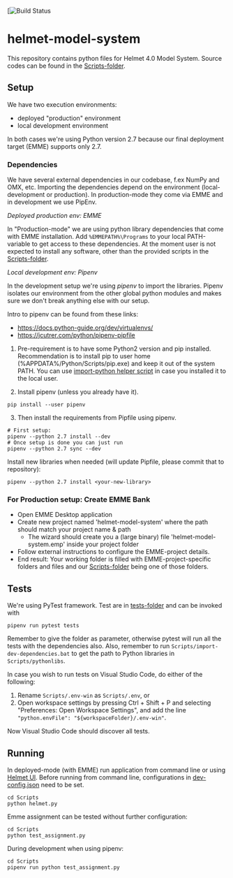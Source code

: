 [![Build Status](https://github.com/HSLdevcom/helmet-model-system/workflows/Python%application/badge.svg)


# helmet-model-system

This repository contains python files for Helmet 4.0 Model System. Source codes can be found in the [Scripts-folder](Scripts).

## Setup

We have two execution environments:
- deployed "production" environment
- local development environment

In both cases we're using Python version 2.7 because our final deployment target (EMME) supports only 2.7.

### Dependencies

We have several external dependencies in our codebase, f.ex NumPy and OMX, etc. Importing the dependencies depend on the environment (local-development or production). In production-mode they come via EMME and in development we use PipEnv.


*Deployed production env: EMME*

In "Production-mode" we are using python library dependencies that come with EMME installation.
Add ```%EMMEPATH%\Programs``` to your local PATH-variable to get access to these dependencies.
At the moment user is not expected to install any software, other than the provided scripts in the [Scripts-folder](Scripts).


*Local development env: Pipenv*

In the development setup we're using *pipenv* to import the libraries. Pipenv isolates our environment from the other global python modules and makes sure we don't break anything else with our setup.   

Intro to pipenv can be found from these links:
- https://docs.python-guide.org/dev/virtualenvs/
- https://jcutrer.com/python/pipenv-pipfile

1) Pre-requirement is to have some Python2 version and pip installed. Recommendation is to install
pip to user home (%APPDATA%/Python/Scripts/pip.exe) and keep it out of the system PATH.
You can use [import-python helper script](Scripts/import-python.bat) in case you installed it to the local user.

2) Install pipenv (unless you already have it).   

```   
pip install --user pipenv
```

3) Then install the requirements from Pipfile using pipenv.  

```   
# First setup:
pipenv --python 2.7 install --dev
# Once setup is done you can just run
pipenv --python 2.7 sync --dev
```

Install new libraries when needed (will update Pipfile, please commit that to repository):

```   
pipenv --python 2.7 install <your-new-library>
```


### For Production setup: Create EMME Bank

- Open EMME Desktop application
- Create new project named 'helmet-model-system' where the path should match your project name & path
  - The wizard should create you a (large binary) file 'helmet-model-system.emp' inside your project folder
- Follow external instructions to configure the EMME-project details.
- End result: Your working folder is filled with EMME-project-specific folders and files and
our [Scripts-folder](Scripts) being one of those folders.


## Tests

We're using PyTest framework. Test are in [tests-folder](Scripts/tests) and can be invoked with

```   
pipenv run pytest tests
```

Remember to give the folder as parameter, otherwise pytest will run all the tests with the dependencies also. Also, remember to run `Scripts/import-dev-dependencies.bat` to get the path to Python libraries in `Scripts/pythonlibs`.

In case you wish to run tests on Visual Studio Code, do either of the following:

1. Rename `Scripts/.env-win` as `Scripts/.env`, or
2. Open workspace settings by pressing Ctrl + Shift + P and selecting "Preferences: Open Workspace Settings", and add the line `"python.envFile": "${workspaceFolder}/.env-win"`.

Now Visual Studio Code should discover all tests.

## Running

In deployed-mode (with EMME) run application from command line or using [Helmet UI](https://github.com/HSLdevcom/helmet-ui). Before running from command line, configurations in [dev-config.json](Scripts/dev-config.json) need to be set.

```
cd Scripts
python helmet.py
```

Emme assignment can be tested without further configuration:

```   
cd Scripts
python test_assignment.py
```   

During development when using pipenv:

```   
cd Scripts
pipenv run python test_assignment.py
```   
